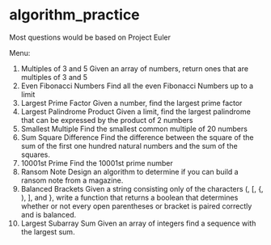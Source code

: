 # algorithm_practice

Most questions would be based on Project Euler

Menu: 
1. Multiples of 3 and 5
    Given an array of numbers, return ones that are multiples of 3 and 5
2. Even Fibonacci Numbers
    Find all the even Fibonacci Numbers up to a limit
3. Largest Prime Factor
    Given a number, find the largest prime factor
4. Largest Palindrome Product
    Given a limit, find the largest palindrome that can be expressed by the product of 2 numbers
5. Smallest Multiple
    Find the smallest common multiple of 20 numbers
6. Sum Square Difference
    Find the difference between the square of the sum of the first one hundred natural numbers and the sum of the squares.
7. 10001st Prime
    Find the 10001st prime number
8. Ransom Note
    Design an algorithm to determine if you can build a ransom note from a magazine.
9. Balanced Brackets
    Given a string consisting only of the characters (, [, {, ), ], and }, write a function that returns a boolean that determines whether or not every open parentheses or bracket is paired correctly and is balanced.
10. Largest Subarray Sum
    Given an array of integers find a sequence with the largest sum.